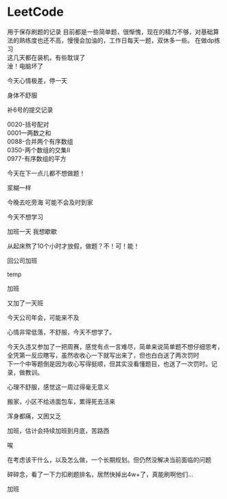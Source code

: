 # LeetCode
用于保存刷题的记录
目前都是一些简单题，很惭愧，现在的精力不够，对基础算法的熟练度也还不高，慢慢会加油的，工作日每天一题，双休多一些。
在做dp练习  
这几天都在装机，有些耽误了  
淦！电脑坏了

今天心情极差，停一天

身体不舒服

补6号的提交记录

0020-括号配对  
0001—两数之和  
0088-合并两个有序数组  
0350-两个数组的交集II  
0977-有序数组的平方  

今天在下一点儿都不想做题！

浆糊一样

今晚去吃旁海 可能不会及时到家

今天不想学习

加班一天 我想歇歇

从起床熬了10个小时才放假，做题？不！可！能！

回公司加班

temp

加班

又加了一天班

今天公司年会，可能来不及

心情非常低落，不舒服，今天不想学了。

今天久违又参加了一把周赛，感觉有点一言难尽，简单来说简单题不想仔细思考，全凭第一反应瞎写，虽然收收心一下就写出来了，但也白白送了两次罚时  
下一个中等题倒是因为收心写得挺顺，但其实没看懂题目，也送了一次罚时。记录，做教训。

心理不舒服，感觉这一周过得毫无意义

搬家，小区不给进面包车，累得死去活来

浑身都痛，又困又乏

加班，估计会持续加班到月底，苦路西

唉

在考虑该干什么，以及怎么做，一个长期规划。但仍然没解决当前面临的问题  

碎碎念，看了一下力扣刷题排名，居然快掉出4w+了，真能刷啊他们...

加班